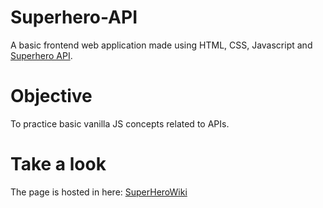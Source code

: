 # Superhero-API
A basic frontend web application made using HTML, CSS, Javascript and [Superhero API](https://superheroapi.com/).

# Objective
To practice basic vanilla JS concepts related to APIs.

# Take a look
The page is hosted in here: [SuperHeroWiki](https://shubham510.github.io/Superhero-API/index.html)
